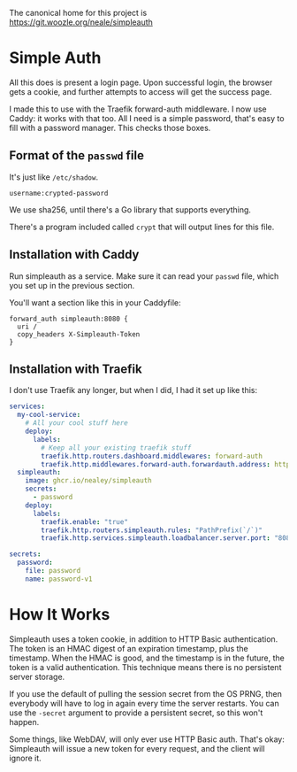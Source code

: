 The canonical home for this project is
https://git.woozle.org/neale/simpleauth

# Simple Auth

All this does is present a login page.
Upon successful login, the browser gets a cookie,
and further attempts to access will get the success page.

I made this to use with the Traefik forward-auth middleware.
I now use Caddy: it works with that too.
All I need is a simple password, that's easy to fill with a password manager.
This checks those boxes.

## Format of the `passwd` file

It's just like `/etc/shadow`.

    username:crypted-password

We use sha256,
until there's a Go library that supports everything.

There's a program included called `crypt` that will output lines for this file.


## Installation with Caddy

Run simpleauth as a service.
Make sure it can read your `passwd` file,
which you set up in the previous section.

You'll want a section like this in your Caddyfile:

```
forward_auth simpleauth:8080 {
  uri /
  copy_headers X-Simpleauth-Token
}
```

## Installation with Traefik

I don't use Traefik any longer, but when I did,
I had it set up like this:

```yaml
services:
  my-cool-service:
    # All your cool stuff here
    deploy:
      labels:
        # Keep all your existing traefik stuff
        traefik.http.routers.dashboard.middlewares: forward-auth
        traefik.http.middlewares.forward-auth.forwardauth.address: http://simpleauth:8080/
  simpleauth:
    image: ghcr.io/nealey/simpleauth
    secrets:
      - password
    deploy:
      labels:
        traefik.enable: "true"
        traefik.http.routers.simpleauth.rules: "PathPrefix(`/`)"
        traefik.http.services.simpleauth.loadbalancer.server.port: "8080"

secrets:
  password:
    file: password
    name: password-v1
```

# How It Works

Simpleauth uses a token cookie, in addition to HTTP Basic authentication.
The token is an HMAC digest of an expiration timestamp,
plus the timestamp.
When the HMAC is good, and the timestamp is in the future,
the token is a valid authentication.
This technique means there is no persistent server storage.

If you use the default of pulling the session secret from the OS PRNG,
then everybody will have to log in again every time the server restarts.
You can use the `-secret` argument to provide a persistent secret,
so this won't happen.

Some things,
like WebDAV,
will only ever use HTTP Basic auth.
That's okay:
Simpleauth will issue a new token for every request,
and the client will ignore it.
